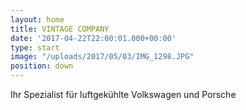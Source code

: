 ```yaml
---
layout: home
title: VINTAGE COMPANY
date: '2017-04-22T22:00:01.000+00:00'
type: start
image: "/uploads/2017/05/03/IMG_1298.JPG"
position: down
---
```


Ihr Spezialist für luftgekühlte Volkswagen und Porsche